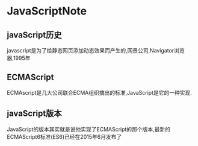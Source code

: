# JavaScriptNote

## javaScript历史
javascript是为了给静态网页添加动态效果而产生的,网景公司,Navigator浏览器,1995年

## ECMAScript
ECMAscript是几大公司联合ECMA组织搞出的标准,JavaScript是它的一种实现.

## javaScript版本
JavaScript的版本其实就是说他实现了ECMAScript的那个版本,最新的ECMAScript6标准(ES6)已经在2015年6月发布了

